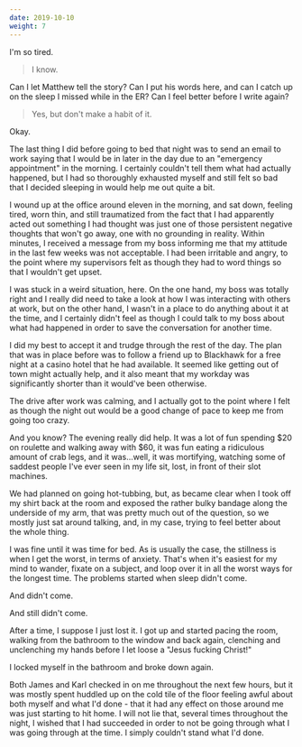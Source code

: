 ```yaml
---
date: 2019-10-10
weight: 7
---
```


I'm so tired.

> I know.

Can I let Matthew tell the story? Can I put his words here, and can I catch up on the sleep I missed while in the ER? Can I feel better before I write again?

> Yes, but don't make a habit of it.

Okay.

<div class="verse">The last thing I did before going to bed that night was to send an email to work saying that I would be in later in the day due to an "emergency appointment" in the morning.  I certainly couldn't tell them what had actually happened, but I had so thoroughly exhausted myself and still felt so bad that I decided sleeping in would help me out quite a bit.

I wound up at the office around eleven in the morning, and sat down, feeling tired, worn thin, and still traumatized from the fact that I had apparently acted out something I had thought was just one of those persistent negative thoughts that won't go away, one with no grounding in reality.  Within minutes, I received a message from my boss informing me that my attitude in the last few weeks was not acceptable.  I had been irritable and angry, to the point where my supervisors felt as though they had to word things so that I wouldn't get upset.

I was stuck in a weird situation, here.  On the one hand, my boss was totally right and I really did need to take a look at how I was interacting with others at work, but on the other hand, I wasn't in a place to do anything about it at the time, and I certainly didn't feel as though I could talk to my boss about what had happened in order to save the conversation for another time.

I did my best to accept it and trudge through the rest of the day.  The plan that was in place before was to follow a friend up to Blackhawk for a free night at a casino hotel that he had available.  It seemed like getting out of town might actually help, and it also meant that my workday was significantly shorter than it would've been otherwise.

The drive after work was calming, and I actually got to the point where I felt as though the night out would be a good change of pace to keep me from going too crazy.

And you know?  The evening really did help.  It was a lot of fun spending $20 on roulette and walking away with $60, it was fun eating a ridiculous amount of crab legs, and it was...well, it was mortifying, watching some of saddest people I've ever seen in my life sit, lost, in front of their slot machines.

We had planned on going hot-tubbing, but, as became clear when I took off my shirt back at the room and exposed the rather bulky bandage along the underside of my arm, that was pretty much out of the question, so we mostly just sat around talking, and, in my case, trying to feel better about the whole thing.

I was fine until it was time for bed.  As is usually the case, the stillness is when I get the worst, in terms of anxiety.  That's when it's easiest for my mind to wander, fixate on a subject, and loop over it in all the worst ways for the longest time.  The problems started when sleep didn't come.

And didn't come.

And still didn't come.

After a time, I suppose I just lost it.  I got up and started pacing the room, walking from the bathroom to the window and back again, clenching and unclenching my hands before I let loose a "Jesus fucking Christ!"

I locked myself in the bathroom and broke down again.

Both James and Karl checked in on me throughout the next few hours, but it was mostly spent huddled up on the cold tile of the floor feeling awful about both myself and what I'd done - that it had any effect on those around me was just starting to hit home.  I will not lie that, several times throughout the night, I wished that I had succeeded in order to not be going through what I was going through at the time.  I simply couldn't stand what I'd done.</div>
